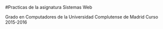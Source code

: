 #Practicas de la asignatura Sistemas Web

Grado en Computadores de la Universidad Complutense de Madrid
Curso 2015-2016
